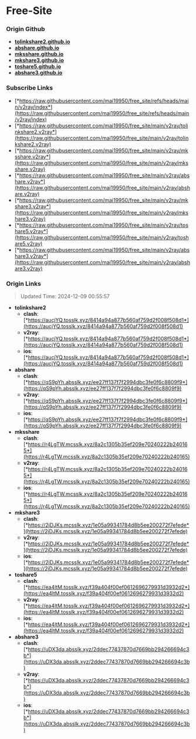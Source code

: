 # Free-Site

### Origin Github

- [**tolinkshare2.github.io**](https://github.com/tolinkshare2/tolinkshare2.github.io)
- [**abshare.github.io**](https://github.com/abshare/abshare.github.io)
- [**mksshare.github.io**](https://github.com/mksshare/mksshare.github.io)
- [**mkshare3.github.io**](https://github.com/mkshare3/mkshare3.github.io)
- [**toshare5.github.io**](https://github.com/toshare5/toshare5.github.io)
- [**abshare3.github.io**](https://github.com/abshare3/abshare3.github.io)

### Subscribe Links

- [*https://raw.githubusercontent.com/mai19950/free_site/refs/heads/main/v2ray/index*](https://raw.githubusercontent.com/mai19950/free_site/refs/heads/main/v2ray/index)
- [*https://raw.githubusercontent.com/mai19950/free_site/main/v2ray/tolinkshare2.v2ray*](https://raw.githubusercontent.com/mai19950/free_site/main/v2ray/tolinkshare2.v2ray)
- [*https://raw.githubusercontent.com/mai19950/free_site/main/v2ray/mksshare.v2ray*](https://raw.githubusercontent.com/mai19950/free_site/main/v2ray/mksshare.v2ray)
- [*https://raw.githubusercontent.com/mai19950/free_site/main/v2ray/abshare.v2ray*](https://raw.githubusercontent.com/mai19950/free_site/main/v2ray/abshare.v2ray)
- [*https://raw.githubusercontent.com/mai19950/free_site/main/v2ray/mkshare3.v2ray*](https://raw.githubusercontent.com/mai19950/free_site/main/v2ray/mkshare3.v2ray)
- [*https://raw.githubusercontent.com/mai19950/free_site/main/v2ray/toshare5.v2ray*](https://raw.githubusercontent.com/mai19950/free_site/main/v2ray/toshare5.v2ray)
- [*https://raw.githubusercontent.com/mai19950/free_site/main/v2ray/abshare3.v2ray*](https://raw.githubusercontent.com/mai19950/free_site/main/v2ray/abshare3.v2ray)

### Origin Links

> Updated Time: 2024-12-09 00:55:57

- **tolinkshare2**
  - **clash**: [*https://aucjYQ.tosslk.xyz/8414a94a877b560af759d2f008f508d1*](https://aucjYQ.tosslk.xyz/8414a94a877b560af759d2f008f508d1)
  - **v2ray**: [*https://aucjYQ.tosslk.xyz/8414a94a877b560af759d2f008f508d1*](https://aucjYQ.tosslk.xyz/8414a94a877b560af759d2f008f508d1)
  - **ios**: [*https://aucjYQ.tosslk.xyz/8414a94a877b560af759d2f008f508d1*](https://aucjYQ.tosslk.xyz/8414a94a877b560af759d2f008f508d1)
- **abshare**
  - **clash**: [*https://qS9pYh.absslk.xyz/ee27ff137f7f2994dbc3fe0f6c8809f9*](https://qS9pYh.absslk.xyz/ee27ff137f7f2994dbc3fe0f6c8809f9)
  - **v2ray**: [*https://qS9pYh.absslk.xyz/ee27ff137f7f2994dbc3fe0f6c8809f9*](https://qS9pYh.absslk.xyz/ee27ff137f7f2994dbc3fe0f6c8809f9)
  - **ios**: [*https://qS9pYh.absslk.xyz/ee27ff137f7f2994dbc3fe0f6c8809f9*](https://qS9pYh.absslk.xyz/ee27ff137f7f2994dbc3fe0f6c8809f9)
- **mksshare**
  - **clash**: [*https://r4LgTW.mcsslk.xyz/8a2c1305b35ef209e70240222b240165*](https://r4LgTW.mcsslk.xyz/8a2c1305b35ef209e70240222b240165)
  - **v2ray**: [*https://r4LgTW.mcsslk.xyz/8a2c1305b35ef209e70240222b240165*](https://r4LgTW.mcsslk.xyz/8a2c1305b35ef209e70240222b240165)
  - **ios**: [*https://r4LgTW.mcsslk.xyz/8a2c1305b35ef209e70240222b240165*](https://r4LgTW.mcsslk.xyz/8a2c1305b35ef209e70240222b240165)
- **mkshare3**
  - **clash**: [*https://2jDJKs.mcsslk.xyz/1e05a99341784d8b5ee200272f7efede*](https://2jDJKs.mcsslk.xyz/1e05a99341784d8b5ee200272f7efede)
  - **v2ray**: [*https://2jDJKs.mcsslk.xyz/1e05a99341784d8b5ee200272f7efede*](https://2jDJKs.mcsslk.xyz/1e05a99341784d8b5ee200272f7efede)
  - **ios**: [*https://2jDJKs.mcsslk.xyz/1e05a99341784d8b5ee200272f7efede*](https://2jDJKs.mcsslk.xyz/1e05a99341784d8b5ee200272f7efede)
- **toshare5**
  - **clash**: [*https://ea4ltM.tosslk.xyz/f39a404f00ef0612696279931d3932d2*](https://ea4ltM.tosslk.xyz/f39a404f00ef0612696279931d3932d2)
  - **v2ray**: [*https://ea4ltM.tosslk.xyz/f39a404f00ef0612696279931d3932d2*](https://ea4ltM.tosslk.xyz/f39a404f00ef0612696279931d3932d2)
  - **ios**: [*https://ea4ltM.tosslk.xyz/f39a404f00ef0612696279931d3932d2*](https://ea4ltM.tosslk.xyz/f39a404f00ef0612696279931d3932d2)
- **abshare3**
  - **clash**: [*https://uDX3da.absslk.xyz/2ddec77437870d7669bb294266694c3b*](https://uDX3da.absslk.xyz/2ddec77437870d7669bb294266694c3b)
  - **v2ray**: [*https://uDX3da.absslk.xyz/2ddec77437870d7669bb294266694c3b*](https://uDX3da.absslk.xyz/2ddec77437870d7669bb294266694c3b)
  - **ios**: [*https://uDX3da.absslk.xyz/2ddec77437870d7669bb294266694c3b*](https://uDX3da.absslk.xyz/2ddec77437870d7669bb294266694c3b)
